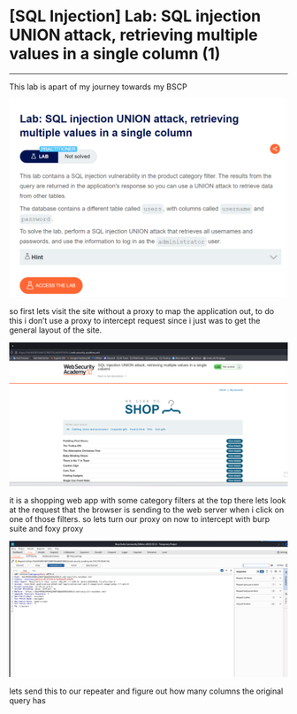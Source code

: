 # [SQL Injection] Lab: SQL injection UNION attack, retrieving multiple values in a single column (1)

---

This lab is apart of my journey towards my BSCP 

![Untitled](%5BSQL%20Injection%5D%20Lab%20SQL%20injection%20UNION%20attack,%20re%2015d36bcfd0fa45b69b267b20b63d6f59/Untitled.png)

so first lets visit the site without a proxy to map the application out, to do this i don’t use a proxy to intercept request since i just was to get the general layout of the site. 

![Untitled](%5BSQL%20Injection%5D%20Lab%20SQL%20injection%20UNION%20attack,%20re%2015d36bcfd0fa45b69b267b20b63d6f59/Untitled%201.png)

it is a shopping web app with some category filters at the top there lets look at the request that the browser is sending to the web server when i click on one of those filters. so lets turn our proxy on now to intercept with burp suite and foxy proxy 

![Untitled](%5BSQL%20Injection%5D%20Lab%20SQL%20injection%20UNION%20attack,%20re%2015d36bcfd0fa45b69b267b20b63d6f59/Untitled%202.png)

lets send this to our repeater and figure out how many columns the original query has